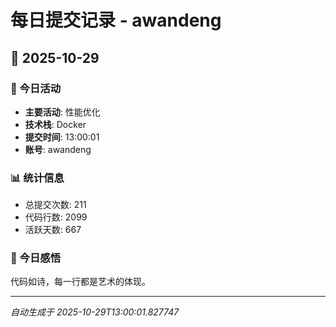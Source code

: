 # 每日提交记录 - awandeng

## 📅 2025-10-29

### 🎯 今日活动
- **主要活动**: 性能优化
- **技术栈**: Docker
- **提交时间**: 13:00:01
- **账号**: awandeng

### 📊 统计信息
- 总提交次数: 211
- 代码行数: 2099
- 活跃天数: 667

### 💭 今日感悟
代码如诗，每一行都是艺术的体现。

---
*自动生成于 2025-10-29T13:00:01.827747*
